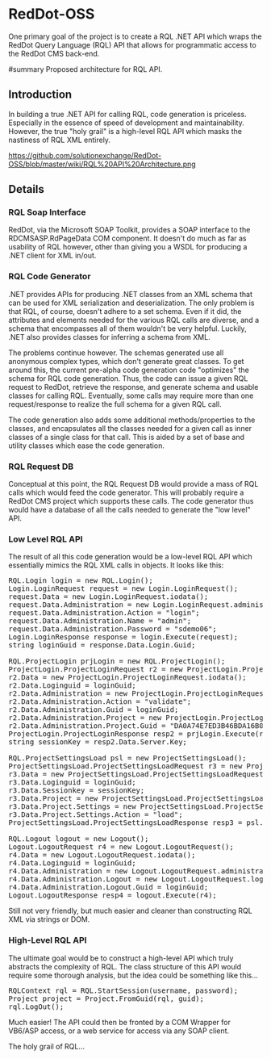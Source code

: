 # RedDot-OSS
One primary goal of the project is to create a RQL .NET API which wraps the RedDot Query Language (RQL) API that allows for programmatic access to the RedDot CMS back-end.

#summary Proposed architecture for RQL API.

## Introduction

In building a true .NET API for calling RQL, code generation is priceless. Especially in the essence of speed of development and maintainability. However, the true "holy grail" is a high-level RQL API which masks the nastiness of RQL XML entirely.

https://github.com/solutionexchange/RedDot-OSS/blob/master/wiki/RQL%20API%20Architecture.png

## Details

### RQL Soap Interface

RedDot, via the Microsoft SOAP Toolkit, provides a SOAP interface to the RDCMSASP.RdPageData COM component. It doesn't do much as far as usability of RQL however, other than giving you a WSDL for producing a .NET client for XML in/out.

### RQL Code Generator

.NET provides APIs for producing .NET classes from an XML schema that can be used for XML serialization and deserialization. The only problem is that RQL, of course, doesn't adhere to a set schema. Even if it did, the attributes and elements needed for the various RQL calls are diverse, and a schema that encompasses all of them wouldn't be very helpful. Luckily, .NET also provides classes for inferring a schema from XML.

The problems continue however. The schemas generated use all anonymous complex types, which don't generate great classes. To get around this, the current pre-alpha code generation code  "optimizes" the schema for RQL code generation. Thus, the code can issue a given RQL request to RedDot, retrieve the response, and generate schema and usable classes for calling RQL. Eventually, some calls may require more than one request/response to realize the full schema for a given RQL call.

The code generation also adds some additional methods/properties to the classes, and encapsulates all the classes needed for a given call as inner classes of a single class for that call. This is aided by a set of base and utility classes which ease the code generation.

### RQL Request DB

Conceptual at this point, the RQL Request DB would provide a mass of RQL calls which would feed the code generator. This will probably require a RedDot CMS project which supports these calls. The code generator thus would have a database of all the calls needed to generate the "low level" API.

### Low Level RQL API

The result of all this code generation would be a low-level RQL API which essentially mimics the RQL XML calls in objects. It looks like this:

<pre>
RQL.Login login = new RQL.Login();
Login.LoginRequest request = new Login.LoginRequest();
request.Data = new Login.LoginRequest.iodata();
request.Data.Administration = new Login.LoginRequest.administration();
request.Data.Administration.Action = "login";
request.Data.Administration.Name = "admin";
request.Data.Administration.Password = "sdemo06";
Login.LoginResponse response = login.Execute(request);
string loginGuid = response.Data.Login.Guid;

RQL.ProjectLogin prjLogin = new RQL.ProjectLogin();
ProjectLogin.ProjectLoginRequest r2 = new ProjectLogin.ProjectLoginRequest();
r2.Data = new ProjectLogin.ProjectLoginRequest.iodata();
r2.Data.Loginguid = loginGuid;
r2.Data.Administration = new ProjectLogin.ProjectLoginRequest.administration();
r2.Data.Administration.Action = "validate";
r2.Data.Administration.Guid = loginGuid;
r2.Data.Administration.Project = new ProjectLogin.ProjectLoginRequest.project();
r2.Data.Administration.Project.Guid = "DA0A74E7ED3B46BDA16B006E2678C744";
ProjectLogin.ProjectLoginResponse resp2 = prjLogin.Execute(r2);
string sessionKey = resp2.Data.Server.Key;

RQL.ProjectSettingsLoad psl = new ProjectSettingsLoad();
ProjectSettingsLoad.ProjectSettingsLoadRequest r3 = new ProjectSettingsLoad.ProjectSettingsLoadRequest();
r3.Data = new ProjectSettingsLoad.ProjectSettingsLoadRequest.iodata();
r3.Data.Loginguid = loginGuid;
r3.Data.Sessionkey = sessionKey;
r3.Data.Project = new ProjectSettingsLoad.ProjectSettingsLoadRequest.project();
r3.Data.Project.Settings = new ProjectSettingsLoad.ProjectSettingsLoadRequest.settings();
r3.Data.Project.Settings.Action = "load";
ProjectSettingsLoad.ProjectSettingsLoadResponse resp3 = psl.Execute(r3);

RQL.Logout logout = new Logout();
Logout.LogoutRequest r4 = new Logout.LogoutRequest();
r4.Data = new Logout.LogoutRequest.iodata();
r4.Data.Loginguid = loginGuid;
r4.Data.Administration = new Logout.LogoutRequest.administration();
r4.Data.Administration.Logout = new Logout.LogoutRequest.logout();
r4.Data.Administration.Logout.Guid = loginGuid;
Logout.LogoutResponse resp4 = logout.Execute(r4);
</pre>

Still not very friendly, but much easier and cleaner than constructing RQL XML via strings or DOM.

### High-Level RQL API

The ultimate goal would be to construct a high-level API which truly abstracts the complexity of RQL. The class structure of this API would require some thorough analysis, but the idea could be something like this...

<pre>
RQLContext rql = RQL.StartSession(username, password);
Project project = Project.FromGuid(rql, guid);
rql.LogOut();
</pre>

Much easier! The API could then be fronted by a COM Wrapper for VB6/ASP access, or a web service for access via any SOAP client.

The holy grail of RQL...
